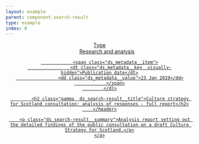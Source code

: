 ```yaml
---
layout: example
parent: component.search-result
type: example
index: 0
---
```

<article class="ds_search-result">
    <a class="ds_search-result__link" data-search="search-result-1/n" href="#" title="Culture strategy for Scotland consultation: analysis of responses - full report">
        <header class="ds_search-result__header">
            <dl class="ds_search-result__metadata  ds_metadata  ds_metadata--inline">
                <span class="ds_metadata__item">
                    <dt class="ds_metadata__key  visually-hidden">Type</dt>
                    <dd class="ds_metadata__value  ds_content-label">Research and analysis</dd>
                </span>

                <span class="ds_metadata__item">
                    <dt class="ds_metadata__key  visually-hidden">Publication date</dt>
                    <dd class="ds_metadata__value">23 Jan 2019</dd>
                </span>
            </dl>

            <h2 class="gamma  ds_search-result__title">Culture strategy for Scotland consultation: analysis of responses - full report</h2>
        </header>

        <p class="ds_search-result__summary">Analysis report setting out the detailed findings of the public consultation on a draft Culture Strategy for Scotland.</p>
    </a>
</article>
